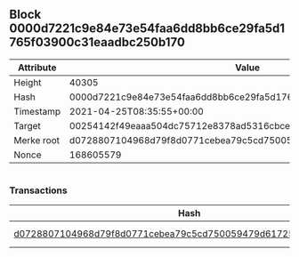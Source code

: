 ## Block 0000d7221c9e84e73e54faa6dd8bb6ce29fa5d1765f03900c31eaadbc250b170

Attribute | Value
--- | ---
Height | 40305
Hash | 0000d7221c9e84e73e54faa6dd8bb6ce29fa5d1765f03900c31eaadbc250b170
Timestamp | 2021-04-25T08:35:55+00:00
Target | 00254142f49eaaa504dc75712e8378ad5316cbcead634704b3734b6271167cc4
Merke root | d0728807104968d79f8d0771cebea79c5cd750059479d61725acd0adf3b6dafd
Nonce | 168605579

```

```

### Transactions

Hash | Amount
--- | ---
[d0728807104968d79f8d0771cebea79c5cd750059479d61725acd0adf3b6dafd](d0728807104968d79f8d0771cebea79c5cd750059479d61725acd0adf3b6dafd.md) | 10.00000000 SKEPTI 

